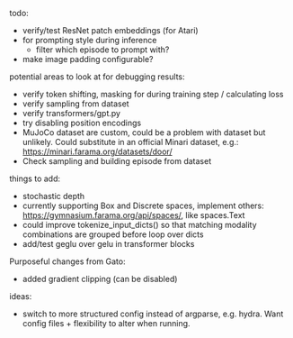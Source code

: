 todo:
- verify/test ResNet patch embeddings (for Atari)
- for prompting style during inference
    - filter which episode to prompt with?
- make image padding configurable?

potential areas to look at for debugging results:
- verify token shifting, masking for during training step / calculating loss
- verify sampling from dataset
- verify transformers/gpt.py
- try disabling position encodings
- MuJoCo dataset are custom, could be a problem with dataset but unlikely. Could substitute in an official Minari dataset, e.g.: https://minari.farama.org/datasets/door/
- Check sampling and building episode from dataset

things to add: 
- stochastic depth
- currently supporting Box and Discrete spaces, implement others: https://gymnasium.farama.org/api/spaces/, like spaces.Text
- could improve tokenize_input_dicts() so that matching modality combinations are grouped before loop over dicts
- add/test geglu over gelu in transformer blocks

Purposeful changes from Gato:
- added gradient clipping (can be disabled)

ideas:
- switch to more structured config instead of argparse, e.g. hydra. Want config files + flexibility to alter when running. 
